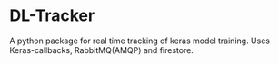 # DL-Tracker
A python package for real time tracking of keras model training. Uses Keras-callbacks, RabbitMQ(AMQP) and firestore.
